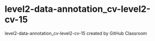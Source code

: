 # level2-data-annotation_cv-level2-cv-15
level2-data-annotation_cv-level2-cv-15 created by GitHub Classroom

##